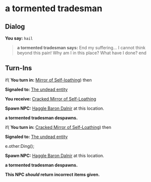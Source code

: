 # a tormented tradesman

## Dialog

**You say:** `hail`



>**a tormented tradesman says:** End my suffering... I cannot think beyond this pain! Why am I in this place? What have I done?
end

## Turn-Ins



if( **You turn in:** [Mirror of Self-loathing](/item/3889)) then 


**Signaled to:**  [The undead entity](/npc/104072)


 **You receive:**  [Cracked Mirror of Self-Loathing](/item/3896) 


**Spawn NPC:**  [Haggle Baron Dalnir](/npc/104075) at this location.


**a tormented tradesman despawns.**

if( **You turn in:** [Cracked Mirror of Self-Loathing](/item/3896)) then 


**Signaled to:**  [The undead entity](/npc/104072)


e.other:Ding();


**Spawn NPC:**  [Haggle Baron Dalnir](/npc/104075) at this location.


**a tormented tradesman despawns.**

**This NPC *should* return incorrect items given.**






